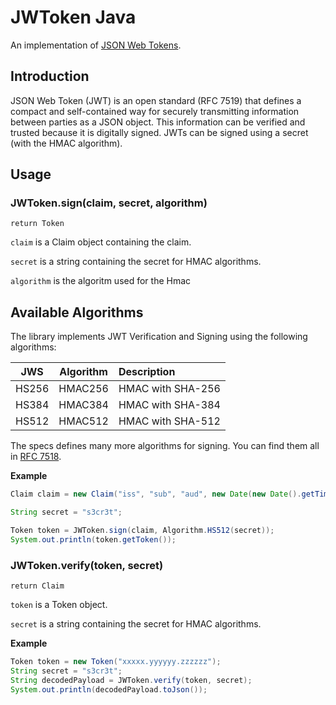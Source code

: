 # JWToken Java

An implementation of [JSON Web Tokens](https://tools.ietf.org/html/rfc7519).

## Introduction

JSON Web Token (JWT) is an open standard (RFC 7519) that defines a compact and self-contained way for securely transmitting information between parties as a JSON object. This information can be verified and trusted because it is digitally signed. JWTs can be signed using a secret (with the HMAC algorithm).

## Usage

### JWToken.sign(claim, secret, algorithm)

`return Token`

`claim` is a Claim object containing the claim.

`secret` is a string containing the secret for HMAC algorithms.

`algorithm` is the algoritm used for the Hmac

## Available Algorithms

The library implements JWT Verification and Signing using the following algorithms:

| JWS | Algorithm | Description |
| :-------------: | :-------------: | :----- |
| HS256 | HMAC256 | HMAC with SHA-256 |
| HS384 | HMAC384 | HMAC with SHA-384 |
| HS512 | HMAC512 | HMAC with SHA-512 |

The specs defines many more algorithms for signing. You can find them all in [RFC 7518](https://tools.ietf.org/html/rfc7518#section-3).

**Example**

```java
Claim claim = new Claim("iss", "sub", "aud", new Date(new Date().getTime() + 1000), new Date());

String secret = "s3cr3t";

Token token = JWToken.sign(claim, Algorithm.HS512(secret));
System.out.println(token.getToken());
```

### JWToken.verify(token, secret)

`return Claim`

`token` is a Token object.

`secret` is a string containing the secret for HMAC algorithms.

**Example**

```java
Token token = new Token("xxxxx.yyyyyy.zzzzzz");
String secret = "s3cr3t";
String decodedPayload = JWToken.verify(token, secret);
System.out.println(decodedPayload.toJson());
```
